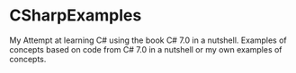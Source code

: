 # CSharpExamples
My Attempt at learning C# using the book C# 7.0 in a nutshell. Examples of concepts based on code from C# 7.0 in a nutshell or my own examples of concepts.
